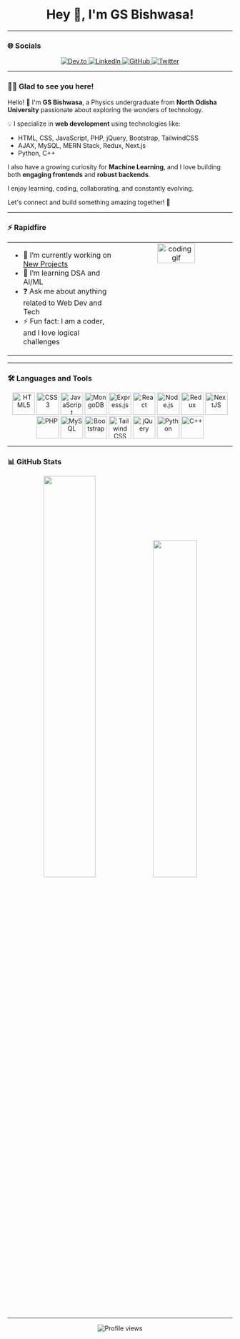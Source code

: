 <h1 align="center">Hey 👋, I'm GS Bishwasa!</h1>

---

### 🌐 Socials  
<p align="center">
  <a href="https://dev.to/gs_bishwasa_5b94c46767700" target="_blank">
    <img src="https://img.shields.io/badge/dev.to-%2308090A.svg?&style=for-the-badge&logo=dev.to&logoColor=white" alt="Dev.to" />
  </a>
  <a href="https://linkedin.com/in/gs-bishwasa-480764331" target="_blank">
    <img src="https://img.shields.io/badge/linkedin-%231E77B5.svg?&style=for-the-badge&logo=linkedin&logoColor=white" alt="LinkedIn" />
  </a>
  <a href="https://github.com/GS-Bishwasa" target="_blank">
    <img src="https://img.shields.io/badge/github-%2324292e.svg?&style=for-the-badge&logo=github&logoColor=white" alt="GitHub" />
  </a>
  <a href="https://twitter.com/GSBishwasa" target="_blank">
    <img src="https://img.shields.io/badge/twitter-%2300acee.svg?&style=for-the-badge&logo=twitter&logoColor=white" alt="Twitter" />
  </a>
</p>

---

### 👨‍💻 Glad to see you here!  

Hello! 👋 I'm **GS Bishwasa**, a Physics undergraduate from **North Odisha University** passionate about exploring the wonders of technology.  

💡 I specialize in **web development** using technologies like:
- HTML, CSS, JavaScript, PHP, jQuery, Bootstrap, TailwindCSS
- AJAX, MySQL, MERN Stack, Redux, Next.js  
- Python, C++

I also have a growing curiosity for **Machine Learning**, and I love building both **engaging frontends** and **robust backends**.

I enjoy learning, coding, collaborating, and constantly evolving.

Let's connect and build something amazing together! 🚀

---

### ⚡ Rapidfire  
<table>
<tr>
<td valign="top" width="50%">

- 🔭 I’m currently working on [New Projects](https://github.com/GS-Bishwasa?tab=repositories)  
- 🌱 I’m learning DSA and AI/ML  
- ❓ Ask me about anything related to Web Dev and Tech  
- ⚡ Fun fact: I am a coder, and I love logical challenges  

</td>
<td valign="top" width="50%" align="center">
  <img src="https://media3.giphy.com/media/v1.Y2lkPTc5MGI3NjExYXhzeWpiY2huejd3dHlpcmZ4MGxvYWllNm1mNTZhcTB2Z2J4NzF0ZyZlcD12MV9pbnRlcm5hbF9naWZfYnlfaWQmY3Q9Zw/78XCFBGOlS6keY1Bil/giphy.webp" alt="coding gif" width="60%" />
</td>
</tr>
</table>

---

### 🛠️ Languages and Tools  
<p align="center">
  <a href="https://en.wikipedia.org/wiki/HTML5" target="_blank"><img src="https://profilinator.rishav.dev/skills-assets/html5-original-wordmark.svg" height="50" alt="HTML5" /></a>
  <a href="https://www.w3schools.com/css/" target="_blank"><img src="https://profilinator.rishav.dev/skills-assets/css3-original-wordmark.svg" height="50" alt="CSS3" /></a>
  <a href="https://www.javascript.com/" target="_blank"><img src="https://profilinator.rishav.dev/skills-assets/javascript-original.svg" height="50" alt="JavaScript" /></a>
  <a href="https://www.mongodb.com/" target="_blank"><img src="https://profilinator.rishav.dev/skills-assets/mongodb-original-wordmark.svg" height="50" alt="MongoDB" /></a>
  <a href="https://expressjs.com/" target="_blank"><img src="https://profilinator.rishav.dev/skills-assets/express-original-wordmark.svg" height="50" alt="Express.js" /></a>
  <a href="https://reactjs.org/" target="_blank"><img src="https://profilinator.rishav.dev/skills-assets/react-original-wordmark.svg" height="50" alt="React" /></a>
  <a href="https://nodejs.org/" target="_blank"><img src="https://profilinator.rishav.dev/skills-assets/nodejs-original-wordmark.svg" height="50" alt="Node.js" /></a>
  <a href="https://redux.js.org/" target="_blank"><img src="https://profilinator.rishav.dev/skills-assets/redux-original.svg" height="50" alt="Redux" /></a>
  <a href="https://nextjs.org/" target="_blank"><img src="https://profilinator.rishav.dev/skills-assets/nextjs.png" height="50" alt="NextJS" /></a>
  <a href="https://www.php.net/" target="_blank"><img src="https://profilinator.rishav.dev/skills-assets/php-original.svg" height="50" alt="PHP" /></a>
  <a href="https://www.mysql.com/" target="_blank"><img src="https://profilinator.rishav.dev/skills-assets/mysql-original-wordmark.svg" height="50" alt="MySQL" /></a>
  <a href="https://getbootstrap.com/" target="_blank"><img src="https://profilinator.rishav.dev/skills-assets/bootstrap-plain.svg" height="50" alt="Bootstrap" /></a>
  <a href="https://www.tailwindcss.com/" target="_blank"><img src="https://profilinator.rishav.dev/skills-assets/tailwindcss.svg" height="50" alt="Tailwind CSS" /></a>
  <a href="https://jquery.com/" target="_blank"><img src="https://profilinator.rishav.dev/skills-assets/jquery.png" height="50" alt="jQuery" /></a>
  <a href="https://www.python.org/" target="_blank"><img src="https://profilinator.rishav.dev/skills-assets/python-original.svg" height="50" alt="Python" /></a>
  <a href="https://www.cplusplus.com/" target="_blank"><img src="https://profilinator.rishav.dev/skills-assets/cplusplus-original.svg" height="50" alt="C++" /></a>
</p>

---

### 📊 GitHub Stats  
<p align="center">
  <img src="https://github-readme-stats.vercel.app/api?username=GS-Bishwasa&show_icons=true&count_private=true&hide_border=true" width="48%" />
  <img src="https://github-readme-stats.vercel.app/api/top-langs/?username=GS-Bishwasa&hide_border=true&layout=compact" width="44%" />
</p>

---

<p align="center">
  <img src="https://komarev.com/ghpvc/?username=GS-Bishwasa&&style=flat-square" alt="Profile views" />
</p>
